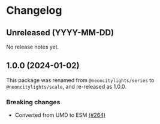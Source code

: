 # Changelog

## Unreleased (YYYY-MM-DD)

No release notes yet.

## 1.0.0 (2024-01-02)

This package was renamed from `@neoncitylights/series` to `@neoncitylights/scale`, and re-released as 1.0.0.

### Breaking changes

- Converted from UMD to ESM [(#264)](https://github.com/neoncitylights/ts-series/pull/264)
